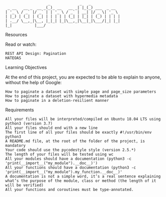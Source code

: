 ```
                   _             _   _             
 _ __   __ _  __ _(_)_ __   __ _| |_(_) ___  _ __  
| '_ \ / _` |/ _` | | '_ \ / _` | __| |/ _ \| '_ \ 
| |_) | (_| | (_| | | | | | (_| | |_| | (_) | | | |
| .__/ \__,_|\__, |_|_| |_|\__,_|\__|_|\___/|_| |_|
|_|          |___/                                 
```
Resources

Read or watch:

    REST API Design: Pagination
    HATEOAS

Learning Objectives

At the end of this project, you are expected to be able to explain to anyone, without the help of Google:

    How to paginate a dataset with simple page and page_size parameters
    How to paginate a dataset with hypermedia metadata
    How to paginate in a deletion-resilient manner

Requirements

    All your files will be interpreted/compiled on Ubuntu 18.04 LTS using python3 (version 3.7)
    All your files should end with a new line
    The first line of all your files should be exactly #!/usr/bin/env python3
    A README.md file, at the root of the folder of the project, is mandatory
    Your code should use the pycodestyle style (version 2.5.*)
    The length of your files will be tested using wc
    All your modules should have a documentation (python3 -c 'print(__import__("my_module").__doc__)')
    All your functions should have a documentation (python3 -c 'print(__import__("my_module").my_function.__doc__)'
    A documentation is not a simple word, it’s a real sentence explaining what’s the purpose of the module, class or method (the length of it will be verified)
    All your functions and coroutines must be type-annotated.
